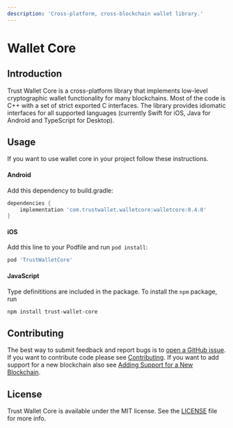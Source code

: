 ```yaml
---
description: 'Cross-platform, cross-blockchain wallet library.'
---
```


# Wallet Core

## Introduction

Trust Wallet Core is a cross-platform library that implements low-level cryptographic wallet functionality for many blockchains. Most of the code is C++ with a set of strict exported C interfaces. The library provides idiomatic interfaces for all supported languages \(currently Swift for iOS, Java for Android and TypeScript for Desktop\).

## Usage

If you want to use wallet core in your project follow these instructions.

#### Android

Add this dependency to build.gradle:

```groovy
dependencies {
    implementation 'com.trustwallet.walletcore:walletcore:0.4.0'
}
```

#### iOS

Add this line to your Podfile and run `pod install`:

```ruby
pod 'TrustWalletCore'
```

#### JavaScript

Type definititions are included in the package. To install the `npm` package, run

```bash
npm install trust-wallet-core
```

## Contributing

The best way to submit feedback and report bugs is to [open a GitHub issue](https://github.com/TrustWallet/wallet-core/issues/new). If you want to contribute code please see [Contributing](https://github.com/TrustWallet/wallet-core/blob/master/docs/Contributing.md). If you want to add support for a new blockchain also see [Adding Support for a New Blockchain](newblockchain.md).

## License

Trust Wallet Core is available under the MIT license. See the [LICENSE](https://github.com/TrustWallet/wallet-core/blob/master/LICENSE) file for more info.



